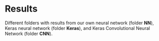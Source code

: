 # Results

Different folders with results from our own neural network (folder **NN**), Keras neural network (folder **Keras**), and Keras Convolutional Neural Network (folder **CNN**).
